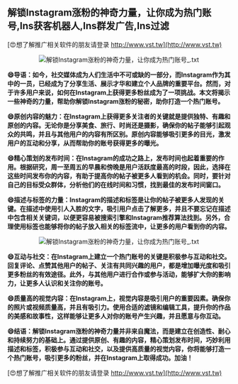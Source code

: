## **解锁Instagram涨粉的神奇力量，让你成为热门账号,Ins获客机器人,Ins群发广告,Ins过滤**

[😍想了解推广相关软件的朋友请登录 http://www.vst.tw](http://www.vst.tw)

 <center><img src="https://vst.tw/MP4/tuiguang/png/1.png" alt="解锁Instagram涨粉的神奇力量，让你成为热门账号_.txt"></center>

**😄导语：如今，社交媒体成为人们生活中不可或缺的一部分，而Instagram作为其中的一员，已经成为了分享生活、展示才华和建立个人品牌的重要平台。然而，对于许多用户来说，如何在Instagram上获得更多粉丝成为了一项挑战。本文将揭示一些神奇的力量，帮助你解锁Instagram涨粉的秘密，助你打造一个热门账号。**

**😄原创内容的魅力：在Instagram上获得更多关注者的关键就是提供独特、有趣和原创的内容。无论你是分享美食、旅行、时尚还是摄影，确保你的帖子能够引起观众的共鸣，并且与其他用户的内容有所区别。原创内容能够吸引更多的目光，激发用户的互动和分享，从而帮助你的账号获得更多的曝光。**

**😄精心策划的发布时间：在Instagram的成功之路上，发布时间也起着重要的作用。根据研究，周一至周五的早晨和傍晚是用户活跃度最高的时段，因此，选择在这些时间发布你的内容，有助于提高你的帖子被更多人看到的机会。同时，要针对自己的目标受众群体，分析他们的在线时间和习惯，找到最佳的发布时间窗口。**

**😄描述与标签的力量：Instagram的描述和标签是让你的帖子被更多人发现的关键。在描述中使用引人入胜的文字，吸引用户点击了解更多，并且不要忘记在描述中包含相关关键词，以便更容易被搜索引擎和Instagram推荐算法找到。另外，合理使用标签也能够将你的帖子放入相关的标签流中，让更多的用户看到你的内容。**

 <center><img src="https://vst.tw/MP4/tuiguang/png/6.png" alt="解锁Instagram涨粉的神奇力量，让你成为热门账号_.txt"></center>

**😄互动与社交：在Instagram上建立一个热门账号的关键是积极参与互动和社交。回复评论、点赞其他用户的帖子、关注有共同兴趣的用户，都是增加曝光度和吸引更多粉丝的有效途径。此外，与其他用户进行合作或参与活动，能够扩大你的影响力，让更多人认识和关注你的账号。**

**😄质量高的视觉内容：在Instagram上，视觉内容是吸引用户的重要因素。确保你的照片或视频质量高，并且有吸引力。使用合适的滤镜和编辑工具，提升你的作品的美感和故事性，这样能够让更多人对你的账号产生兴趣，并且愿意与你互动。**

**😄结语：解锁Instagram涨粉的神奇力量并非来自魔法，而是建立在创造性、耐心和持续努力的基础上。通过提供原创、有趣的内容，精心策划发布时间，巧妙利用描述和标签，积极参与互动和社交，以及提供高质量的视觉内容，你将能够打造一个热门账号，吸引更多的粉丝，并在Instagram上取得成功。加油！**

[😍想了解推广相关软件的朋友请登录 http://www.vst.tw](http://www.vst.tw)



